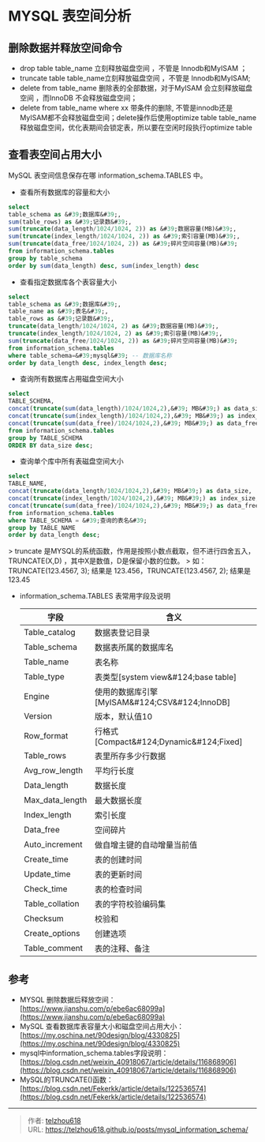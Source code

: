 # MYSQL 表空间分析


## 删除数据并释放空间命令
- drop table table_name 立刻释放磁盘空间 ，不管是 Innodb和MyISAM ；
- truncate table table_name立刻释放磁盘空间 ，不管是 Innodb和MyISAM;
- delete from table_name 删除表的全部数据，对于MyISAM 会立刻释放磁盘空间 ，而InnoDB 不会释放磁盘空间；
- delete from table_name where xx 带条件的删除, 不管是innodb还是MyISAM都不会释放磁盘空间；delete操作后使用optimize table table_name 释放磁盘空间，优化表期间会锁定表，所以要在空闲时段执行optimize table
## 查看表空间占用大小
MySQL  表空间信息保存在哪 information_schema.TABLES  中。

- 查看所有数据库的容量和大小
```sql
select
table_schema as &#39;数据库&#39;,
sum(table_rows) as &#39;记录数&#39;,
sum(truncate(data_length/1024/1024, 2)) as &#39;数据容量(MB)&#39;,
sum(truncate(index_length/1024/1024, 2)) as &#39;索引容量(MB)&#39;,
sum(truncate(data_free/1024/1024, 2)) as &#39;碎片空间容量(MB)&#39;
from information_schema.tables
group by table_schema
order by sum(data_length) desc, sum(index_length) desc
```

- 查看指定数据库各个表容量大小
```sql
select
table_schema as &#39;数据库&#39;,
table_name as &#39;表名&#39;,
table_rows as &#39;记录数&#39;,
truncate(data_length/1024/1024, 2) as &#39;数据容量(MB)&#39;,
truncate(index_length/1024/1024, 2) as &#39;索引容量(MB)&#39;,
sum(truncate(data_free/1024/1024, 2)) as &#39;碎片空间容量(MB)&#39;
from information_schema.tables
where table_schema=&#39;mysql&#39; -- 数据库名称
order by data_length desc, index_length desc;
```

- 查询所有数据库占用磁盘空间大小
```sql
select 
TABLE_SCHEMA, 
concat(truncate(sum(data_length)/1024/1024,2),&#39; MB&#39;) as data_size,
concat(truncate(sum(index_length)/1024/1024,2),&#39; MB&#39;) as index_size,
concat(truncate(sum(data_free)/1024/1024,2),&#39; MB&#39;) as data_free_size
from information_schema.tables
group by TABLE_SCHEMA
ORDER BY data_size desc;
```

- 查询单个库中所有表磁盘空间大小
```sql
select 
TABLE_NAME, 
concat(truncate(data_length/1024/1024,2),&#39; MB&#39;) as data_size,
concat(truncate(index_length/1024/1024,2),&#39; MB&#39;) as index_size,
concat(truncate(sum(data_free)/1024/1024,2),&#39; MB&#39;) as data_free_size
from information_schema.tables 
where TABLE_SCHEMA = &#39;查询的表名&#39;
group by TABLE_NAME
order by data_length desc;
```
&gt; truncate 是MYSQL的系统函数，作用是按照小数点截取，但不进行四舍五入， TRUNCATE(X,D) ，其中X是数值，D是保留小数的位数。
&gt; 如： TRUNCATE(123.4567, 3); 结果是 123.456，TRUNCATE(123.4567, 2); 结果是 123.45

- information_schema.TABLES   表常用字段及说明

  | 字段 | 含义 |
  | --- | --- |
  | Table_catalog | 数据表登记目录 |
  | Table_schema | 数据表所属的数据库名 |
  | Table_name | 表名称 |
  | Table_type | 表类型[system view&amp;#124;base table] |
  | Engine | 使用的数据库引擎[MyISAM&amp;#124;CSV&amp;#124;InnoDB] |
  | Version | 版本，默认值10 |
  | Row_format | 行格式[Compact&amp;#124;Dynamic&amp;#124;Fixed] |
  | Table_rows | 表里所存多少行数据 |
  | Avg_row_length | 平均行长度 |
  | Data_length | 数据长度 |
  | Max_data_length | 最大数据长度 |
  | Index_length | 索引长度 |
  | Data_free | 空间碎片 |
  | Auto_increment | 做自增主键的自动增量当前值 |
  | Create_time | 表的创建时间 |
  | Update_time | 表的更新时间 |
  | Check_time | 表的检查时间 |
  | Table_collation | 表的字符校验编码集 |
  | Checksum | 校验和 |
  | Create_options | 创建选项 |
  | Table_comment | 表的注释、备注 |

## 参考

- MYSQL 删除数据后释放空间：[https://www.jianshu.com/p/ebe6ac68099a](https://www.jianshu.com/p/ebe6ac68099a)
- MySQL 查看数据库表容量大小和磁盘空间占用大小： [https://my.oschina.net/90design/blog/4330825](https://my.oschina.net/90design/blog/4330825)
- mysql中information_schema.tables字段说明：[https://blog.csdn.net/weixin_40918067/article/details/116868906](https://blog.csdn.net/weixin_40918067/article/details/116868906)
- MySQL的TRUNCATE()函数： [https://blog.csdn.net/Fekerkk/article/details/122536574](https://blog.csdn.net/Fekerkk/article/details/122536574)


---

> 作者: [telzhou618](https://github.com/telzhou618)  
> URL: https://telzhou618.github.io/posts/mysql_information_schema/  

